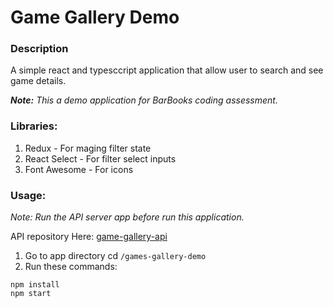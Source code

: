 # Game Gallery Demo

### Description
A simple react and typesccript application that allow user to search and see game details.

_**Note:** This a demo application for BarBooks coding assessment._

### Libraries:
1. Redux - For maging filter state
2. React Select - For filter  select inputs
2. Font Awesome - For icons

###  Usage:
_Note: Run the API server app before run this application._

API repository Here: [game-gallery-api](https://github.com/nythzville/game-gallery-api)

1. Go to app directory cd ``/games-gallery-demo``
2. Run these commands:
```
npm install
npm start
```